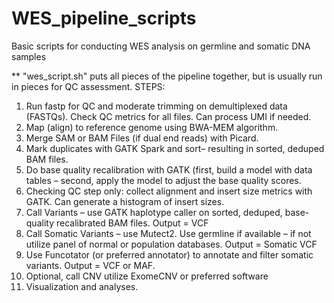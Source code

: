 # WES_pipeline_scripts
Basic scripts for conducting WES analysis on germline and somatic DNA samples

** "wes_script.sh" puts all pieces of the pipeline together, but is usually run in pieces for QC assessment.
STEPS:
1. Run fastp for QC and moderate trimming on demultiplexed data (FASTQs). Check QC metrics for all files. Can process UMI if needed.
2. Map (align) to reference genome using BWA-MEM algorithm.
3. Merge SAM or BAM Files (if dual end reads) with Picard.
4. Mark duplicates with GATK Spark and sort– resulting in sorted, deduped BAM files.
5. Do base quality recalibration with GATK (first, build a model with data tables – second, apply the model to adjust the base quality scores.
6. Checking QC step only: collect alignment and insert size metrics with GATK. Can generate a histogram of insert sizes.
7. Call Variants – use GATK haplotype caller on sorted, deduped, base-quality recalibrated BAM files. Output = VCF
8. Call Somatic Variants – use Mutect2. Use germline if available – if not utilize panel of normal or population databases. Output = Somatic VCF
9. Use Funcotator (or preferred annotator) to annotate and filter somatic variants. Output = VCF or MAF. 
10. Optional, call CNV utilize ExomeCNV or preferred software
11. Visualization and analyses.
